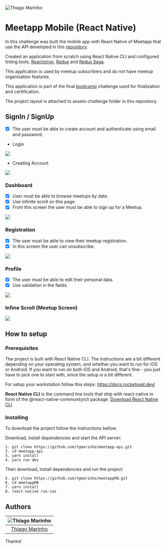 ![Thiago Marinho](https://pbs.twimg.com/profile_banners/41742474/1490016588/1500x500)

# Meetapp Mobile (React Native)

In this challenge was built the mobile app with React Native of Meetapp that use the API developed in this [repository](https://github.com/tgmarinho/meetapp-api).

Created an application from scratch using React Native CLI and configured linting tools, [Reactotron](https://github.com/infinitered/reactotron), [Redux](https://www.github.com/reduxjs/redux) and [Redux Saga](https://github.com/redux-saga/redux-saga).

This application is used by meetup subscribers and do not have meetup organization features.

This application is part of the final [bootcamp](https://rocketseat.com.br/bootcamp) challenge used for finalization and certification.

The project layout is attached to assets-challenge folder in this repository.

## SignIn / SignUp

- [x] The user must be able to create account and authenticate using email and password.
* Login

![](https://raw.githubusercontent.com/tgmarinho/meetapp/master/screenshots/sign-mobile.png) 

* Creating Account

![](https://raw.githubusercontent.com/tgmarinho/meetapp/master/screenshots/signup-mobile.png)

### Dashboard

- [x] User must be able to browse meetups by date.
- [x] Use infinite scroll on this page.
- [x] From this screen the user must be able to sign up for a Meetup.

![](https://raw.githubusercontent.com/tgmarinho/meetapp/master/screenshots/meetups-mobile.png)

### Registration

- [x] The user must be able to view their meetup registration.
- [x] In this screen the user can unsubscribe.

![](https://github.com/tgmarinho/meetapp/blob/master/screenshots/inscricoes-mobile.png)

### Profile

- [x] The user must be able to edit their personal data.
- [x] Use validation in the fields.

![](https://github.com/tgmarinho/meetapp/blob/master/screenshots/profile-mobile.png?raw=true)

### Infine Scroll (Meetup Screen)

![](https://raw.githubusercontent.com/tgmarinho/meetapp/master/screenshots/sroll-mobile.png)


## How to setup

### Prerequisites

The project is built with React Native CLI. The instructions are a bit different depending on your operating system, and whether you want to run for iOS or Android. If you want to run on both iOS and Android, that's fine - you just have to pick one to start with, since the setup is a bit different.

For setup your workstation follow this steps: https://docs.rocketseat.dev/

**React Native CLI** is the command line tools that ship with react-native in form of the @react-native-community/cli package. [Download React Native CLI](https://facebook.github.io/react-native/docs/getting-started)

### Installing

To download the project follow the instructions bellow.

Download, install dependencies and start the API server:

```
1. git clone https://github.com/tgmarinho/meetapp-api.git
2. cd meetapp-api
3. yarn install
4. yarn run dev
```

Then download, install dependencies and run the project:

```
5. git clone https://github.com/tgmarinho/meetappRN.git
6. cd meetappRN
7. yarn install
8. react-native run-ios
```


## Authors

| ![Thiago Marinho](https://avatars2.githubusercontent.com/u/380327?s=150&v=3)|
|:---------------------:|
|  [Thiago Marinho](https://github.com/tgmarinho/)   |


Thanks!
